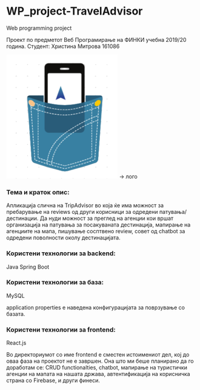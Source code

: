 # WP_project-TravelAdvisor
Web programming project


Проект по предметот Веб Програмирање на ФИНКИ учебна 2019/20 година.
Студент: Христина Митрова 161086

![Screenshot1](trlogo222.png)  -> лого


### Тема и краток опис:
Апликација слична на TripAdvisor во која ќе има можност за пребарување на reviews од други корисници за одредени патувања/дестинации.
Да нуди можност за преглед на агенции кои вршат организација на патувања за посакуваната дестинација, мапирање на агенциите на мапа, пишување сосптвено review, совет од chatbot за одредени поволности околу дестинацијата.




### Користени технологии за backend:
Java Spring Boot

### Користени технологии за база:
MySQL

application properties е наведена конфигурацијата за поврзување со базата.

### Користени технологии за frontend: 
React.js

Во директориумот со име frontend е сместен истоимениот дел, кој до оваа фаза на проектот не е завршен.
Она што ми беше планирано да го доработам се: CRUD functionalties, chatbot, мапирање на туристички агенции на мапата на нашата држава, автентификација на корисничка страна со Firebase, и други финеси.


